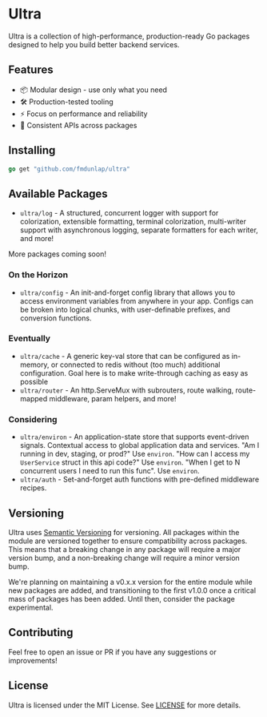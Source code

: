 # Ultra

Ultra is a collection of high-performance, production-ready Go packages designed to help you build better backend services.

## Features
- 📦 Modular design - use only what you need
- 🛠️ Production-tested tooling
- ⚡ Focus on performance and reliability
- 🔄 Consistent APIs across packages

## Installing
```go
go get "github.com/fmdunlap/ultra"
```

## Available Packages
* `ultra/log` - A structured, concurrent logger with support for colorization, extensible formatting, terminal
  colorization, multi-writer support with asynchronous logging, separate formatters for each writer, and more!

More packages coming soon!

### On the Horizon

* `ultra/config` - An init-and-forget config library that allows you to access environment variables from anywhere in
  your app. Configs can be broken into logical chunks, with user-definable prefixes, and conversion functions.

### Eventually

* `ultra/cache` - A generic key-val store that can be configured as in-memory, or connected to redis without (too much)
  additional configuration. Goal here is to make write-through caching as easy as possible
* `ultra/router` - An http.ServeMux with subrouters, route walking, route-mapped middleware, param helpers, and more!
  
### Considering

* `ultra/environ` - An application-state store that supports event-driven signals. Contextual access to global
  application data and services. "Am I running in dev, staging, or prod?" Use `environ`. "How can I access my
  `UserService` struct in this api code?" Use `environ`. "When I get to N concurrent users I need to run this func". Use
  `environ`.
* `ultra/auth` - Set-and-forget auth functions with pre-defined middleware recipes.

## Versioning

Ultra uses [Semantic Versioning](https://semver.org/) for versioning. All packages within the module are versioned
together to ensure compatibility across packages. This means that a breaking change in any package will require a major
version bump, and a non-breaking change will require a minor version bump.

We're planning on maintaining a v0.x.x version for the entire module while new packages are added, and transitioning to
the first v1.0.0 once a critical mass of packages has been added. Until then, consider the package experimental.

## Contributing

Feel free to open an issue or PR if you have any suggestions or improvements!

## License

Ultra is licensed under the MIT License. See [LICENSE](LICENSE) for more details.